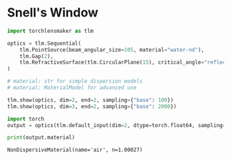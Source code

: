 # Snell's Window


```python
import torchlensmaker as tlm

optics = tlm.Sequential(
    tlm.PointSource(beam_angular_size=105, material="water-nd"),
    tlm.Gap(2),
    tlm.RefractiveSurface(tlm.CircularPlane(15), critical_angle="reflect", material="air"),
)

# material: str for simple dispersion models
# material: MaterialModel for advanced use

tlm.show(optics, dim=2, end=2, sampling={"base": 100})
tlm.show(optics, dim=3, end=2, sampling={"base": 2000})
```


<TLMViewer src="./snells_window_tlmviewer/snells_window_0.json?url" />



<TLMViewer src="./snells_window_tlmviewer/snells_window_1.json?url" />



```python
import torch
output = optics(tlm.default_input(dim=2, dtype=torch.float64, sampling={"base": 10}))

print(output.material)
```

    NonDispersiveMaterial(name='air', n=1.00027)

